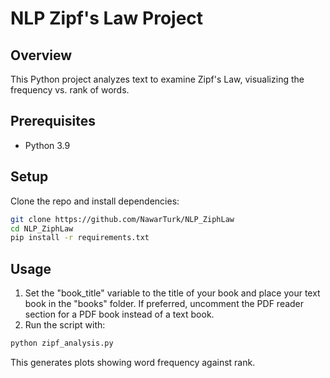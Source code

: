 # NLP Zipf's Law Project

## Overview
This Python project analyzes text to examine Zipf's Law, visualizing the frequency vs. rank of words.

## Prerequisites
- Python 3.9

## Setup
Clone the repo and install dependencies:
```bash
git clone https://github.com/NawarTurk/NLP_ZiphLaw
cd NLP_ZiphLaw
pip install -r requirements.txt
```

## Usage
1. Set the "book_title" variable to the title of your book and place your text book in the "books" folder. If preferred, uncomment the PDF reader section for a PDF book instead of a text book. <br>
2. Run the script with:

```bash
python zipf_analysis.py
```
This generates plots showing word frequency against rank.
